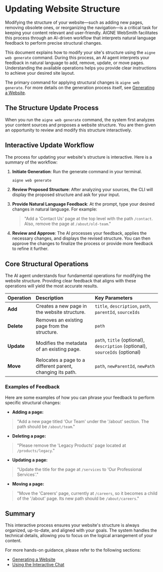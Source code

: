 # Updating Website Structure

Modifying the structure of your website—such as adding new pages, removing obsolete ones, or reorganizing the navigation—is a critical task for keeping your content relevant and user-friendly. AIGNE WebSmith facilitates this process through an AI-driven workflow that interprets natural language feedback to perform precise structural changes.

This document explains how to modify your site's structure using the `aigne web generate` command. During this process, an AI agent interprets your feedback in natural language to add, remove, update, or move pages. Understanding the available operations helps you provide clear instructions to achieve your desired site layout.

The primary command for applying structural changes is `aigne web generate`. For more details on the generation process itself, see [Generating a Website](./core-tasks-generating-a-website.md).
## The Structure Update Process

When you run the `aigne web generate` command, the system first analyzes your content sources and proposes a website structure. You are then given an opportunity to review and modify this structure interactively.

## Interactive Update Workflow

The process for updating your website's structure is interactive. Here is a summary of the workflow:

1.  **Initiate Generation**: Run the generate command in your terminal.
    ```bash
    aigne web generate
    ```

2.  **Review Proposed Structure**: After analyzing your sources, the CLI will display the proposed structure and ask for your input.

3.  **Provide Natural Language Feedback**: At the prompt, type your desired changes in natural language. For example:
    > "Add a 'Contact Us' page at the top level with the path `/contact`. Also, remove the page at `/about/old-team`."

4.  **Review and Approve**: The AI processes your feedback, applies the necessary changes, and displays the revised structure. You can then approve the changes to finalize the process or provide more feedback to refine it further.

## Core Structural Operations

The AI agent understands four fundamental operations for modifying the website structure. Providing clear feedback that aligns with these operations will yield the most accurate results.

| Operation | Description | Key Parameters |
| :--- | :--- | :--- |
| **Add** | Creates a new page in the website structure. | `title`, `description`, `path`, `parentId`, `sourceIds` |
| **Delete** | Removes an existing page from the structure. | `path` |
| **Update** | Modifies the metadata of an existing page. | `path`, `title` (optional), `description` (optional), `sourceIds` (optional) |
| **Move** | Relocates a page to a different parent, changing its path. | `path`, `newParentId`, `newPath` |

### Examples of Feedback

Here are some examples of how you can phrase your feedback to perform specific structural changes:

- **Adding a page:**
 > "Add a new page titled 'Our Team' under the '/about' section. The path should be `/about/team`."

- **Deleting a page:**
 > "Please remove the 'Legacy Products' page located at `/products/legacy`."

- **Updating a page:**
 > "Update the title for the page at `/services` to 'Our Professional Services'."

- **Moving a page:**
 > "Move the 'Careers' page, currently at `/careers`, so it becomes a child of the '/about' page. Its new path should be `/about/careers`."

## Summary

This interactive process ensures your website's structure is always organized, up-to-date, and aligned with your goals. The system handles the technical details, allowing you to focus on the logical arrangement of your content.

For more hands-on guidance, please refer to the following sections:
- [Generating a Website](./core-tasks-generating-a-website.md)
- [Using the Interactive Chat](./core-tasks-using-the-interactive-chat.md)
